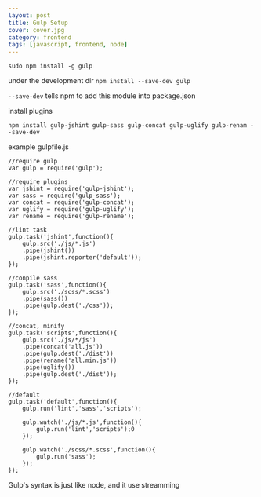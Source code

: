 ```yaml
---
layout: post
title: Gulp Setup   
cover: cover.jpg
category: frontend
tags: [javascript, frontend, node]
---
```




`sudo npm install -g gulp   `

under the development dir
`npm install --save-dev gulp   `

`--save-dev` tells npm to add this module into package.json

install plugins

`npm install gulp-jshint gulp-sass gulp-concat gulp-uglify gulp-renam --save-dev`

example gulpfile.js

```
//require gulp   
var gulp = require('gulp');  

//require plugins  
var jshint = require('gulp-jshint');
var sass = require('gulp-sass');
var concat = require('gulp-concat');
var uglify = require('gulp-uglify');
var rename = require('gulp-rename');

//lint task  
gulp.task('jshint',function(){
    gulp.src('./js/*.js')
    .pipe(jshint())
    .pipe(jshint.reporter('default'));
});

//conpile sass  
gulp.task('sass',function(){
    gulp.src('./scss/*.scss')
    .pipe(sass())
    .pipe(gulp.dest('./css'));
});  

//concat, minify   
gulp.task('scripts',function(){
    gulp.src('./js/*/js')
    .pipe(concat('all.js'))
    .pipe(gulp.dest('./dist'))
    .pipe(rename('all.min.js'))
    .pipe(uglify())
    .pipe(gulp.dest('./dist'));
});  

//default   
gulp.task('default',function(){
    gulp.run('lint','sass','scripts');
  
    gulp.watch('./js/*.js',function(){
        gulp.run('lint','scripts');0
    });
   
    gulp.watch('./scss/*.scss',function(){
        gulp.run('sass');
    });
});
```

Gulp's syntax is just like node, and it use streamming